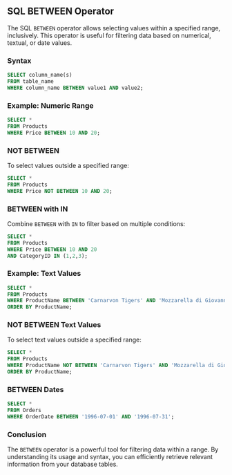 ## SQL BETWEEN Operator



The SQL `BETWEEN` operator allows selecting values within a specified range, inclusively. This operator is useful for filtering data based on numerical, textual, or date values.

### Syntax

```sql
SELECT column_name(s)
FROM table_name
WHERE column_name BETWEEN value1 AND value2;
```

### Example: Numeric Range

```sql
SELECT *
FROM Products
WHERE Price BETWEEN 10 AND 20;
```

### NOT BETWEEN

To select values outside a specified range:

```sql
SELECT *
FROM Products
WHERE Price NOT BETWEEN 10 AND 20;
```

### BETWEEN with IN

Combine `BETWEEN` with `IN` to filter based on multiple conditions:

```sql
SELECT *
FROM Products
WHERE Price BETWEEN 10 AND 20
AND CategoryID IN (1,2,3);
```

### Example: Text Values

```sql
SELECT *
FROM Products
WHERE ProductName BETWEEN 'Carnarvon Tigers' AND 'Mozzarella di Giovanni'
ORDER BY ProductName;
```

### NOT BETWEEN Text Values

To select text values outside a specified range:

```sql
SELECT *
FROM Products
WHERE ProductName NOT BETWEEN 'Carnarvon Tigers' AND 'Mozzarella di Giovanni'
ORDER BY ProductName;
```

### BETWEEN Dates

```sql
SELECT *
FROM Orders
WHERE OrderDate BETWEEN '1996-07-01' AND '1996-07-31';
```

### Conclusion

The `BETWEEN` operator is a powerful tool for filtering data within a range. By understanding its usage and syntax, you can efficiently retrieve relevant information from your database tables.

